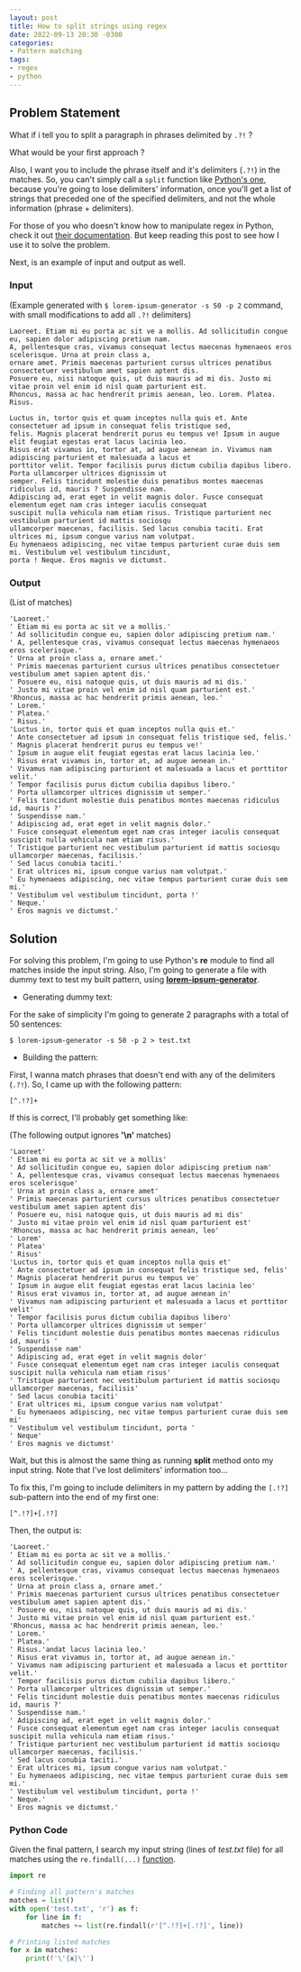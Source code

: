 ```yaml
---
layout: post
title: How to split strings using regex
date: 2022-09-13 20:30 -0300
categories:
- Pattern matching
tags:
- regex
- python
---
```


## Problem Statement

What if i tell you to split a paragraph in phrases delimited by ```.?!``` ?

What would be your first approach ?

Also, I want you to include the phrase itself and it's delimiters (```.?!```) in the matches. So, you can't simply call a ```split``` function like [Python's one](https://docs.python.org/3/library/stdtypes.html?highlight=split#str.split), because you're going to lose delimiters' information, once you'll get a list of strings that preceded one of the specified delimiters, and not the whole information (phrase + delimiters).

For those of you who doesn't know how to manipulate regex in Python, check it out [their documentation](https://docs.python.org/3/library/re.html). But keep reading this post to see how I use it to solve the problem.

Next, is an example of input and output as well.

### Input

(Example generated with ```$ lorem-ipsum-generator -s 50 -p 2``` command, with small modifications to add all ```.?!``` delimiters)

```
Laoreet. Etiam mi eu porta ac sit ve a mollis. Ad sollicitudin congue eu, sapien dolor adipiscing pretium nam. 
A, pellentesque cras, vivamus consequat lectus maecenas hymenaeos eros scelerisque. Urna at proin class a, 
ornare amet. Primis maecenas parturient cursus ultrices penatibus consectetuer vestibulum amet sapien aptent dis. 
Posuere eu, nisi natoque quis, ut duis mauris ad mi dis. Justo mi vitae proin vel enim id nisl quam parturient est.
Rhoncus, massa ac hac hendrerit primis aenean, leo. Lorem. Platea. Risus.

Luctus in, tortor quis et quam inceptos nulla quis et. Ante consectetuer ad ipsum in consequat felis tristique sed, 
felis. Magnis placerat hendrerit purus eu tempus ve! Ipsum in augue elit feugiat egestas erat lacus lacinia leo. 
Risus erat vivamus in, tortor at, ad augue aenean in. Vivamus nam adipiscing parturient et malesuada a lacus et 
porttitor velit. Tempor facilisis purus dictum cubilia dapibus libero. Porta ullamcorper ultrices dignissim ut 
semper. Felis tincidunt molestie duis penatibus montes maecenas ridiculus id, mauris ? Suspendisse nam. 
Adipiscing ad, erat eget in velit magnis dolor. Fusce consequat elementum eget nam cras integer iaculis consequat 
suscipit nulla vehicula nam etiam risus. Tristique parturient nec vestibulum parturient id mattis sociosqu 
ullamcorper maecenas, facilisis. Sed lacus conubia taciti. Erat ultrices mi, ipsum congue varius nam volutpat. 
Eu hymenaeos adipiscing, nec vitae tempus parturient curae duis sem mi. Vestibulum vel vestibulum tincidunt, 
porta ! Neque. Eros magnis ve dictumst.
```

### Output

(List of matches)

```
'Laoreet.'
' Etiam mi eu porta ac sit ve a mollis.'
' Ad sollicitudin congue eu, sapien dolor adipiscing pretium nam.'
' A, pellentesque cras, vivamus consequat lectus maecenas hymenaeos eros scelerisque.'
' Urna at proin class a, ornare amet.'
' Primis maecenas parturient cursus ultrices penatibus consectetuer vestibulum amet sapien aptent dis.'
' Posuere eu, nisi natoque quis, ut duis mauris ad mi dis.'
' Justo mi vitae proin vel enim id nisl quam parturient est.'
'Rhoncus, massa ac hac hendrerit primis aenean, leo.'
' Lorem.'
' Platea.'
' Risus.'
'Luctus in, tortor quis et quam inceptos nulla quis et.'
' Ante consectetuer ad ipsum in consequat felis tristique sed, felis.'
' Magnis placerat hendrerit purus eu tempus ve!'
' Ipsum in augue elit feugiat egestas erat lacus lacinia leo.'
' Risus erat vivamus in, tortor at, ad augue aenean in.'
' Vivamus nam adipiscing parturient et malesuada a lacus et porttitor velit.'
' Tempor facilisis purus dictum cubilia dapibus libero.'
' Porta ullamcorper ultrices dignissim ut semper.'
' Felis tincidunt molestie duis penatibus montes maecenas ridiculus id, mauris ?'
' Suspendisse nam.'
' Adipiscing ad, erat eget in velit magnis dolor.'
' Fusce consequat elementum eget nam cras integer iaculis consequat suscipit nulla vehicula nam etiam risus.'
' Tristique parturient nec vestibulum parturient id mattis sociosqu ullamcorper maecenas, facilisis.'
' Sed lacus conubia taciti.'
' Erat ultrices mi, ipsum congue varius nam volutpat.'
' Eu hymenaeos adipiscing, nec vitae tempus parturient curae duis sem mi.'
' Vestibulum vel vestibulum tincidunt, porta !'
' Neque.'
' Eros magnis ve dictumst.'
```


## Solution

For solving this problem, I'm going to use Python's **re** module to find all matches inside the input string. Also, I'm going to generate a file with dummy text to test my built pattern, using [**lorem-ipsum-generator**](https://code.google.com/archive/p/lorem-ipsum-generator/).

- Generating dummy text:

For the sake of simplicity I'm going to generate 2 paragraphs with a total of 50 sentences:

```$ lorem-ipsum-generator -s 50 -p 2 > test.txt```

- Building the pattern:

First, I wanna match phrases that doesn't end with any of the delimiters (```.?!```). So, I came up with the following pattern:

``` [^.!?]+ ```

If this is correct, I'll probably get something like:

(The following output ignores **'\n'** matches)

```
'Laoreet'
' Etiam mi eu porta ac sit ve a mollis'
' Ad sollicitudin congue eu, sapien dolor adipiscing pretium nam'
' A, pellentesque cras, vivamus consequat lectus maecenas hymenaeos eros scelerisque'
' Urna at proin class a, ornare amet'
' Primis maecenas parturient cursus ultrices penatibus consectetuer vestibulum amet sapien aptent dis'
' Posuere eu, nisi natoque quis, ut duis mauris ad mi dis'
' Justo mi vitae proin vel enim id nisl quam parturient est'
'Rhoncus, massa ac hac hendrerit primis aenean, leo'
' Lorem'
' Platea'
' Risus'
'Luctus in, tortor quis et quam inceptos nulla quis et'
' Ante consectetuer ad ipsum in consequat felis tristique sed, felis'
' Magnis placerat hendrerit purus eu tempus ve'
' Ipsum in augue elit feugiat egestas erat lacus lacinia leo'
' Risus erat vivamus in, tortor at, ad augue aenean in'
' Vivamus nam adipiscing parturient et malesuada a lacus et porttitor velit'
' Tempor facilisis purus dictum cubilia dapibus libero'
' Porta ullamcorper ultrices dignissim ut semper'
' Felis tincidunt molestie duis penatibus montes maecenas ridiculus id, mauris '
' Suspendisse nam'
' Adipiscing ad, erat eget in velit magnis dolor'
' Fusce consequat elementum eget nam cras integer iaculis consequat suscipit nulla vehicula nam etiam risus'
' Tristique parturient nec vestibulum parturient id mattis sociosqu ullamcorper maecenas, facilisis'
' Sed lacus conubia taciti'
' Erat ultrices mi, ipsum congue varius nam volutpat'
' Eu hymenaeos adipiscing, nec vitae tempus parturient curae duis sem mi'
' Vestibulum vel vestibulum tincidunt, porta '
' Neque'
' Eros magnis ve dictumst'
```

Wait, but this is almost the same thing as running **split** method onto my input string. Note that I've lost delimiters' information too...

To fix this, I'm going to include delimiters in my pattern by adding the ```[.!?]``` sub-pattern into the end of my first one:

``` [^.!?]+[.!?] ```

Then, the output is:

```
'Laoreet.'
' Etiam mi eu porta ac sit ve a mollis.'
' Ad sollicitudin congue eu, sapien dolor adipiscing pretium nam.'
' A, pellentesque cras, vivamus consequat lectus maecenas hymenaeos eros scelerisque.'
' Urna at proin class a, ornare amet.'
' Primis maecenas parturient cursus ultrices penatibus consectetuer vestibulum amet sapien aptent dis.'
' Posuere eu, nisi natoque quis, ut duis mauris ad mi dis.'
' Justo mi vitae proin vel enim id nisl quam parturient est.'
'Rhoncus, massa ac hac hendrerit primis aenean, leo.'
' Lorem.'
' Platea.'
' Risus.'andat lacus lacinia leo.'
' Risus erat vivamus in, tortor at, ad augue aenean in.'
' Vivamus nam adipiscing parturient et malesuada a lacus et porttitor velit.'
' Tempor facilisis purus dictum cubilia dapibus libero.'
' Porta ullamcorper ultrices dignissim ut semper.'
' Felis tincidunt molestie duis penatibus montes maecenas ridiculus id, mauris ?'
' Suspendisse nam.'
' Adipiscing ad, erat eget in velit magnis dolor.'
' Fusce consequat elementum eget nam cras integer iaculis consequat suscipit nulla vehicula nam etiam risus.'
' Tristique parturient nec vestibulum parturient id mattis sociosqu ullamcorper maecenas, facilisis.'
' Sed lacus conubia taciti.'
' Erat ultrices mi, ipsum congue varius nam volutpat.'
' Eu hymenaeos adipiscing, nec vitae tempus parturient curae duis sem mi.'
' Vestibulum vel vestibulum tincidunt, porta !'
' Neque.'
' Eros magnis ve dictumst.'
```

### Python Code

Given the final pattern, I search my input string (lines of _test.txt_ file) for all matches using the ```re.findall(...)``` [function](https://docs.python.org/3/library/re.html#re.findall).

```python
import re

# Finding all pattern's matches
matches = list()
with open('test.txt', 'r') as f:
    for line in f:
        matches += list(re.findall(r'[^.!?]+[.!?]', line))

# Printing listed matches
for x in matches:
	print(f'\'{x}\'')
```

